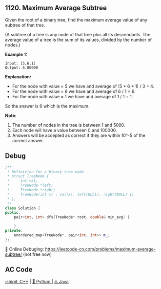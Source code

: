 ## 1120. Maximum Average Subtree

Given the root of a binary tree, find the maximum average value of any subtree of that tree.

(A subtree of a tree is any node of that tree plus all its descendants. The average value of a tree is the sum of its values, divided by the number of nodes.)

<strong>Example 1:</strong>
```
Input: [5,6,1]
Output: 6.00000
```

<strong>Explanation: </strong>
- For the node with value = 5 we have and average of (5 + 6 + 1) / 3 = 4.
- For the node with value = 6 we have and average of 6 / 1 = 6.
- For the node with value = 1 we have and average of 1 / 1 = 1.

So the answer is 6 which is the maximum.


<strong>Note:</strong>

1. The number of nodes in the tree is between 1 and 5000.<br>
2. Each node will have a value between 0 and 100000.<br>
3. Answers will be accepted as correct if they are within 10^-5 of the correct answer.


## Debug
```cpp
/**
 * Definition for a binary tree node.
 * struct TreeNode {
 *     int val;
 *     TreeNode *left;
 *     TreeNode *right;
 *     TreeNode(int x) : val(x), left(NULL), right(NULL) {}
 * };
 */
class Solution {
public:
    pair<int, int> dfs(TreeNode* root, double& min_avg) {

    }
private:
    unordered_map<TreeNode*, pair<int, int>> m_;
};
```

🐛 Online Debuging: https://leetcode-cn.com/problems/maximum-average-subtree/ (not free now)

## AC Code
<div>
  <a href="https://github.com/Charmve/LeetCode4FLAG/tree/main/1120.%20Maximum%20Average%20Subtree/1120_maximum-average-subtree.cpp">:shipit: C++</a> | 
  <a href="https://github.com/Charmve/LeetCode4FLAG/tree/main/1120.%20Maximum%20Average%20Subtree/1120_maximum-average-subtree.py">🐍 Python </a> | 
  <a href="https://github.com/Charmve/LeetCode4FLAG/tree/main/1120.%20Maximum%20Average%20Subtree/1120_maximum-average-subtree.java">♨️ Java </a>
</div>
